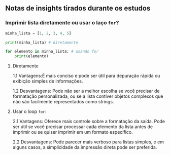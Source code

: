 ## Notas de insights tirados durante os estudos

### Imprimir lista diretamente ou usar o laço `for`?

```python
minha_lista = [1, 2, 3, 4, 5]

print(minha_lista) # diretamente

for elemento in minha_lista: # usando for
    print(elemento)
```

1. Diretamente

   1.1 Vantagens:É mais conciso e pode ser útil para depuração rápida ou exibição simples de informações.

   1.2 Desvantagens: Pode não ser a melhor escolha se você precisar de formatação personalizada, ou se a lista contiver objetos complexos que não são facilmente representados como strings.

2. Usar o loop `for`:

   2.1 Vantagens: Oferece mais controle sobre a formatação da saída. Pode ser útil se você precisar processar cada elemento da lista antes de imprimir ou se quiser imprimir em um formato específico.

   2.2 Desvantagens: Pode parecer mais verboso para listas simples, e em alguns casos, a simplicidade da impressão direta pode ser preferida.
